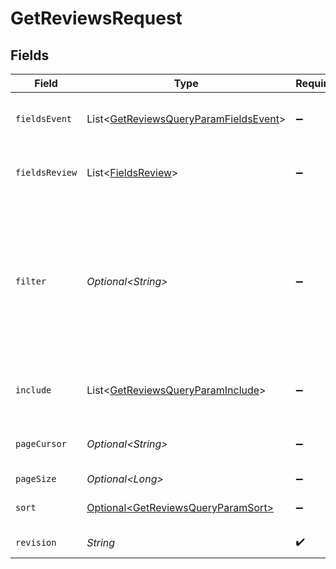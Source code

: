 # GetReviewsRequest


## Fields

| Field                                                                                                                                                                                                                                                                                                                                                                                                                          | Type                                                                                                                                                                                                                                                                                                                                                                                                                           | Required                                                                                                                                                                                                                                                                                                                                                                                                                       | Description                                                                                                                                                                                                                                                                                                                                                                                                                    |
| ------------------------------------------------------------------------------------------------------------------------------------------------------------------------------------------------------------------------------------------------------------------------------------------------------------------------------------------------------------------------------------------------------------------------------ | ------------------------------------------------------------------------------------------------------------------------------------------------------------------------------------------------------------------------------------------------------------------------------------------------------------------------------------------------------------------------------------------------------------------------------ | ------------------------------------------------------------------------------------------------------------------------------------------------------------------------------------------------------------------------------------------------------------------------------------------------------------------------------------------------------------------------------------------------------------------------------ | ------------------------------------------------------------------------------------------------------------------------------------------------------------------------------------------------------------------------------------------------------------------------------------------------------------------------------------------------------------------------------------------------------------------------------ |
| `fieldsEvent`                                                                                                                                                                                                                                                                                                                                                                                                                  | List\<[GetReviewsQueryParamFieldsEvent](../../models/operations/GetReviewsQueryParamFieldsEvent.md)>                                                                                                                                                                                                                                                                                                                           | :heavy_minus_sign:                                                                                                                                                                                                                                                                                                                                                                                                             | For more information please visit https://developers.klaviyo.com/en/v2024-10-15/reference/api-overview#sparse-fieldsets                                                                                                                                                                                                                                                                                                        |
| `fieldsReview`                                                                                                                                                                                                                                                                                                                                                                                                                 | List\<[FieldsReview](../../models/operations/FieldsReview.md)>                                                                                                                                                                                                                                                                                                                                                                 | :heavy_minus_sign:                                                                                                                                                                                                                                                                                                                                                                                                             | For more information please visit https://developers.klaviyo.com/en/v2024-10-15/reference/api-overview#sparse-fieldsets                                                                                                                                                                                                                                                                                                        |
| `filter`                                                                                                                                                                                                                                                                                                                                                                                                                       | *Optional\<String>*                                                                                                                                                                                                                                                                                                                                                                                                            | :heavy_minus_sign:                                                                                                                                                                                                                                                                                                                                                                                                             | For more information please visit https://developers.klaviyo.com/en/v2024-10-15/reference/api-overview#filtering<br>Allowed field(s)/operator(s):<br>`created`: `greater-or-equal`, `less-or-equal`<br>`rating`: `any`, `equals`, `greater-or-equal`, `less-or-equal`<br>`id`: `any`, `equals`<br>`item.id`: `any`, `equals`<br>`content`: `contains`<br>`status`: `equals`<br>`review_type`: `equals`<br>`verified`: `equals` |
| `include`                                                                                                                                                                                                                                                                                                                                                                                                                      | List\<[GetReviewsQueryParamInclude](../../models/operations/GetReviewsQueryParamInclude.md)>                                                                                                                                                                                                                                                                                                                                   | :heavy_minus_sign:                                                                                                                                                                                                                                                                                                                                                                                                             | For more information please visit https://developers.klaviyo.com/en/v2024-10-15/reference/api-overview#relationships                                                                                                                                                                                                                                                                                                           |
| `pageCursor`                                                                                                                                                                                                                                                                                                                                                                                                                   | *Optional\<String>*                                                                                                                                                                                                                                                                                                                                                                                                            | :heavy_minus_sign:                                                                                                                                                                                                                                                                                                                                                                                                             | For more information please visit https://developers.klaviyo.com/en/v2024-10-15/reference/api-overview#pagination                                                                                                                                                                                                                                                                                                              |
| `pageSize`                                                                                                                                                                                                                                                                                                                                                                                                                     | *Optional\<Long>*                                                                                                                                                                                                                                                                                                                                                                                                              | :heavy_minus_sign:                                                                                                                                                                                                                                                                                                                                                                                                             | Default: 20. Min: 1. Max: 100.                                                                                                                                                                                                                                                                                                                                                                                                 |
| `sort`                                                                                                                                                                                                                                                                                                                                                                                                                         | [Optional\<GetReviewsQueryParamSort>](../../models/operations/GetReviewsQueryParamSort.md)                                                                                                                                                                                                                                                                                                                                     | :heavy_minus_sign:                                                                                                                                                                                                                                                                                                                                                                                                             | For more information please visit https://developers.klaviyo.com/en/v2024-10-15/reference/api-overview#sorting                                                                                                                                                                                                                                                                                                                 |
| `revision`                                                                                                                                                                                                                                                                                                                                                                                                                     | *String*                                                                                                                                                                                                                                                                                                                                                                                                                       | :heavy_check_mark:                                                                                                                                                                                                                                                                                                                                                                                                             | API endpoint revision (format: YYYY-MM-DD[.suffix])                                                                                                                                                                                                                                                                                                                                                                            |